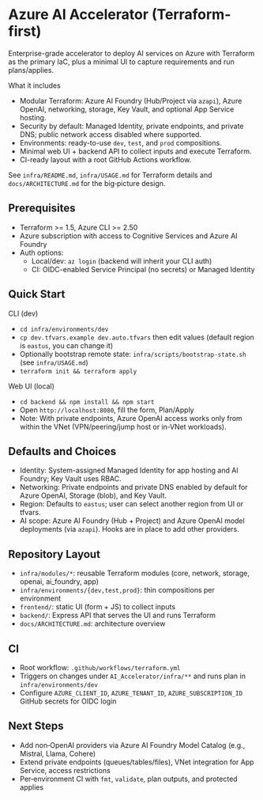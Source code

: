 # Azure AI Accelerator (Terraform-first)

Enterprise-grade accelerator to deploy AI services on Azure with Terraform as the primary IaC, plus a minimal UI to capture requirements and run plans/applies.

What it includes

- Modular Terraform: Azure AI Foundry (Hub/Project via `azapi`), Azure OpenAI, networking, storage, Key Vault, and optional App Service hosting.
- Security by default: Managed Identity, private endpoints, and private DNS; public network access disabled where supported.
- Environments: ready-to-use `dev`, `test`, and `prod` compositions.
- Minimal web UI + backend API to collect inputs and execute Terraform.
- CI-ready layout with a root GitHub Actions workflow.

See `infra/README.md`, `infra/USAGE.md` for Terraform details and `docs/ARCHITECTURE.md` for the big‑picture design.

## Prerequisites

- Terraform >= 1.5, Azure CLI >= 2.50
- Azure subscription with access to Cognitive Services and Azure AI Foundry
- Auth options:
  - Local/dev: `az login` (backend will inherit your CLI auth)
  - CI: OIDC-enabled Service Principal (no secrets) or Managed Identity

## Quick Start

CLI (dev)

- `cd infra/environments/dev`
- `cp dev.tfvars.example dev.auto.tfvars` then edit values (default region is `eastus`, you can change it)
- Optionally bootstrap remote state: `infra/scripts/bootstrap-state.sh` (see `infra/USAGE.md`)
- `terraform init && terraform apply`

Web UI (local)

- `cd backend && npm install && npm start`
- Open `http://localhost:8080`, fill the form, Plan/Apply
- Note: With private endpoints, Azure OpenAI access works only from within the VNet (VPN/peering/jump host or in‑VNet workloads).

## Defaults and Choices

- Identity: System-assigned Managed Identity for app hosting and AI Foundry; Key Vault uses RBAC.
- Networking: Private endpoints and private DNS enabled by default for Azure OpenAI, Storage (blob), and Key Vault.
- Region: Defaults to `eastus`; user can select another region from UI or tfvars.
- AI scope: Azure AI Foundry (Hub + Project) and Azure OpenAI model deployments (via `azapi`). Hooks are in place to add other providers.

## Repository Layout

- `infra/modules/*`: reusable Terraform modules (core, network, storage, openai, ai_foundry, app)
- `infra/environments/{dev,test,prod}`: thin compositions per environment
- `frontend/`: static UI (form + JS) to collect inputs
- `backend/`: Express API that serves the UI and runs Terraform
- `docs/ARCHITECTURE.md`: architecture overview

## CI

- Root workflow: `.github/workflows/terraform.yml`
- Triggers on changes under `AI_Accelerator/infra/**` and runs plan in `infra/environments/dev`
- Configure `AZURE_CLIENT_ID`, `AZURE_TENANT_ID`, `AZURE_SUBSCRIPTION_ID` GitHub secrets for OIDC login

## Next Steps

- Add non‑OpenAI providers via Azure AI Foundry Model Catalog (e.g., Mistral, Llama, Cohere)
- Extend private endpoints (queues/tables/files), VNet integration for App Service, access restrictions
- Per‑environment CI with `fmt`, `validate`, plan outputs, and protected applies
